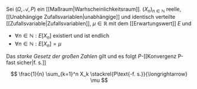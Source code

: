 Sei $(\Omega, \mathcal{A}, P)$ ein [[Maßraum|Warhscheinlichkeitsraum]]. $(X_n)_{n \in \mathbb{N}}$ reelle, [[Unabhängige Zufallsvariablen|unabhängige]] und identisch verteilte [[Zufallsvariable|Zufallsvariablen]], $\mu \in \mathbb{R}$ mit dem [[Erwartungswert]] $E$ und
- $\forall n \in \mathbb{N} : E[X_n]$ existiert und ist endlich
- $\forall n \in \mathbb{N} : E[X_n] = \mu$

Das *starke Gesetz der großen Zahlen* gilt und es folgt $P$-[[Konvergenz P-fast sicher|f. s.]]

$$
	\frac{1}{n} \sum_{k=1}^n X_k \stackrel{P\text{-f. s.}}{\longrightarrow} \mu
$$